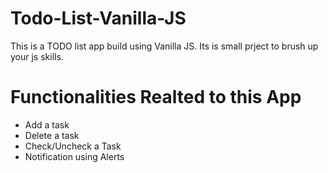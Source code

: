 # Todo-List-Vanilla-JS
This is a TODO list app build using Vanilla JS. Its is small prject to brush up your js skills.


# Functionalities Realted to this App
- Add a task
- Delete a task
- Check/Uncheck a Task
- Notification using Alerts

